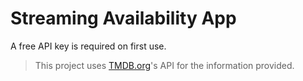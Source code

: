 # Streaming Availability App

A free API key is required on first use.

> This project uses <a href="https://developers.themoviedb.org/3/">TMDB.org</a>'s API for the information provided.
